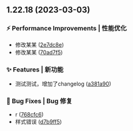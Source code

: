 ## 1.22.18 (2023-03-03)


### ⚡ Performance Improvements | 性能优化

* 修改某某 ([2e7dc8e](https://github.com/NierJerome/vite-demo/commit/2e7dc8e))
* 修改某某 ([70ad7f5](https://github.com/NierJerome/vite-demo/commit/70ad7f5))


### ✨ Features | 新功能

* 测试测试，增加了changelog ([a381a90](https://github.com/NierJerome/vite-demo/commit/a381a90))


### 🐛 Bug Fixes | Bug 修复

* r ([768cfc6](https://github.com/NierJerome/vite-demo/commit/768cfc6))
* 样式错误 ([d7b9ff5](https://github.com/NierJerome/vite-demo/commit/d7b9ff5))



